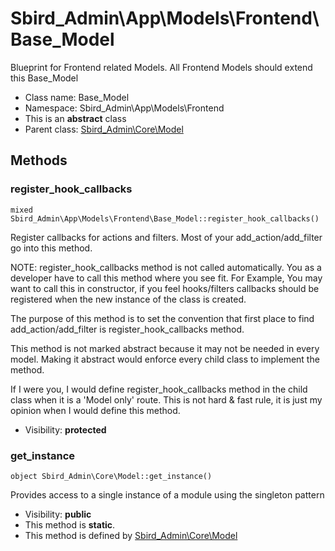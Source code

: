 Sbird_Admin\App\Models\Frontend\Base_Model
===============

Blueprint for Frontend related Models. All Frontend Models should extend this Base_Model




* Class name: Base_Model
* Namespace: Sbird_Admin\App\Models\Frontend
* This is an **abstract** class
* Parent class: [Sbird_Admin\Core\Model](Sbird_Admin-Core-Model.md)







Methods
-------


### register_hook_callbacks

    mixed Sbird_Admin\App\Models\Frontend\Base_Model::register_hook_callbacks()

Register callbacks for actions and filters. Most of your add_action/add_filter
go into this method.

NOTE: register_hook_callbacks method is not called automatically. You
as a developer have to call this method where you see fit. For Example,
You may want to call this in constructor, if you feel hooks/filters
callbacks should be registered when the new instance of the class
is created.

The purpose of this method is to set the convention that first place to
find add_action/add_filter is register_hook_callbacks method.

This method is not marked abstract because it may not be needed in every
model. Making it abstract would enforce every child class to implement
the method.

If I were you, I would define register_hook_callbacks method in the child
class when it is a 'Model only' route. This is not hard & fast rule, it
is just my opinion when I would define this method.

* Visibility: **protected**




### get_instance

    object Sbird_Admin\Core\Model::get_instance()

Provides access to a single instance of a module using the singleton pattern



* Visibility: **public**
* This method is **static**.
* This method is defined by [Sbird_Admin\Core\Model](Sbird_Admin-Core-Model.md)



